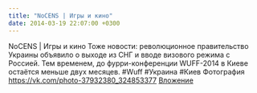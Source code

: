 ```yaml
---
title: "NoCENS | Игры и кино"
date: 2014-03-19 22:07:00 +0300
---
```


NoCENS | Игры и кино
Тоже новости: революционное правительство Украины объявило о выходе из СНГ и вводе визового режима с Россией. Тем временем, до фурри-конференции WUFF-2014 в Киеве остаётся меньше двух месяцев.
#Wuff #Украина #Киев
Фотография
<a class="vk-attach" href="https://vk.com/photo-37932380_324853377">https://vk.com/photo-37932380_324853377</a>
<a class="vk-attach" href="https://vk.com/photo-37932380_324853377">Вложение</a>

